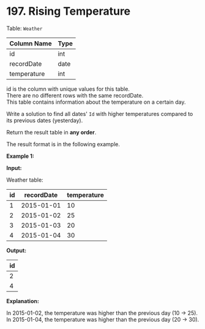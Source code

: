 # 197. Rising Temperature

Table: `Weather`

| Column Name   | Type    |
| ------------- | ------- |
| id            | int     |
| recordDate    | date    |
| temperature   | int     |

id is the column with unique values for this table. </br>
There are no different rows with the same recordDate. </br>
This table contains information about the temperature on a certain day.
 
Write a solution to find all dates' `Id` with higher temperatures compared to its previous dates (yesterday).

Return the result table in **any order**.

The result format is in the following example.

**Example 1:**

**Input:**

Weather table:

| id | recordDate | temperature |
| -- | ---------- | ----------- |
| 1  | 2015-01-01 | 10          |
| 2  | 2015-01-02 | 25          |
| 3  | 2015-01-03 | 20          |
| 4  | 2015-01-04 | 30          |

**Output:**


| id |
| -- |
| 2  |
| 4  |

**Explanation:**

In 2015-01-02, the temperature was higher than the previous day (10 -> 25). </br>
In 2015-01-04, the temperature was higher than the previous day (20 -> 30).